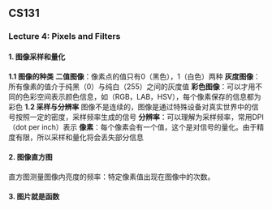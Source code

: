 ## CS131
### Lecture 4: Pixels and Filters
#### 1. 图像采样和量化
**1.1 图像的种类**
**二值图像**：像素点的值只有0（黑色），1（白色）两种
**灰度图像**：所有像素的值介于纯黑（0）与纯白（255）之间的灰度值
**彩色图像**：可以才用不同的色彩空间表示颜色信息，如（RGB，LAB，HSV），每个像素保存的信息都为彩色
**1.2 采样与分辨率**
图像不是连续的，图像是通过特殊设备对真实世界中的信号按照一定的密度，采样频率生成的信号
**分辨率**：可以理解为采样频率，常用DPI（dot per inch）表示
**像素**：每个像素会有一个值，这个是对信号的量化。由于精度有限，所以采样和量化将会丢失部分信息

#### 2. 图像直方图
直方图测量图像内亮度的频率：特定像素值出现在图像中的次数。

#### 3. 图片就是函数



